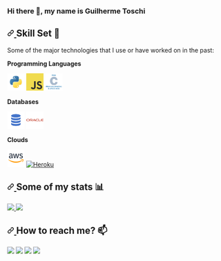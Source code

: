 ### Hi there 👋, my name is Guilherme Toschi

<!--
**toschigui/toschigui** is a ✨ _special_ ✨ repository because its `README.md` (this file) appears on your GitHub profile.

Here are some ideas to get you started:

- 🔭 I’m currently working on ...
- 🌱 I’m currently learning ...
- 👯 I’m looking to collaborate on ...
- 🤔 I’m looking for help with ...
- 💬 Ask me about ...
- 📫 How to reach me: ...
- 😄 Pronouns: ...
- ⚡ Fun fact: ...
-->


<h2>
  <a id="user-content-skill-set-muscle" class="anchor" aria-hidden="true" href="#skill-set-muscle"><svg class="octicon octicon-link" viewBox="0 0 16 16" version="1.1" width="16" height="16" aria-hidden="true"><path fill-rule="evenodd" d="M7.775 3.275a.75.75 0 001.06 1.06l1.25-1.25a2 2 0 112.83 2.83l-2.5 2.5a2 2 0 01-2.83 0 .75.75 0 00-1.06 1.06 3.5 3.5 0 004.95 0l2.5-2.5a3.5 3.5 0 00-4.95-4.95l-1.25 1.25zm-4.69 9.64a2 2 0 010-2.83l2.5-2.5a2 2 0 012.83 0 .75.75 0 001.06-1.06 3.5 3.5 0 00-4.95 0l-2.5 2.5a3.5 3.5 0 004.95 4.95l1.25-1.25a.75.75 0 00-1.06-1.06l-1.25 1.25a2 2 0 01-2.83 0z"></path></svg>
  </a>Skill Set 
  <g-emoji class="g-emoji" alias="muscle" fallback-src="https://github.githubassets.com/images/icons/emoji/unicode/1f4aa.png">💪</g-emoji>
</h2>
<p>Some of the major technologies that I use or have worked on in the past:</p>
  <p><strong>Programming Languages</strong></p>
    <a target="_blank" rel="noopener noreferrer" href="https://raw.githubusercontent.com/github/explore/master/topics/python/python.png"><img title="Python" alt="Python" width="40px" src="https://raw.githubusercontent.com/github/explore/master/topics/python/python.png" style="max-width:100%;"></a>
    <a target="_blank" rel="noopener noreferrer" href="https://raw.githubusercontent.com/github/explore/master/topics/javascript/javascript.png"><img alt="JS" title="JavaScript" width="40px" src="https://raw.githubusercontent.com/github/explore/master/topics/javascript/javascript.png" style="max-width:100%;"></a>
    <a target="_blank" rel="noopener noreferrer" href="https://raw.githubusercontent.com/github/explore/master/topics/c/c.png"><img title="C" alt="C" width="40px" src="https://raw.githubusercontent.com/github/explore/master/topics/c/c.png" style="max-width:100%;"></a>
  <p><strong>Databases</strong></p>
    <a target="_blank" rel="noopener noreferrer" href="https://raw.githubusercontent.com/github/explore/master/topics/sql/sql.png"><img title="SQL" alt="SQL" width="40px" src="https://raw.githubusercontent.com/github/explore/master/topics/sql/sql.png" style="max-width:100%;"></a>
    <a target="_blank" rel="noopener noreferrer" href="https://raw.githubusercontent.com/github/explore/master/topics/oracle/oracle.png"><img title="SQL" alt="Oracle" width="40px" src="https://raw.githubusercontent.com/github/explore/master/topics/oracle/oracle.png" style="max-width:100%;"></a>
    
  <p><strong>Clouds</strong></p>
    <a target="_blank" rel="noopener noreferrer" href="https://raw.githubusercontent.com/github/explore/main/topics/aws/aws.png"><img title="AWS" alt="AWS" width="40px" src="https://raw.githubusercontent.com/github/explore/main/topics/aws/aws.png" style="max-width:100%;"></a>
    <a target="_blank" rel="noopener noreferrer" href="https://camo.githubusercontent.com/ca15623aa9e65e45789b5efa102a8abfa063360adb8d05bb9e048fe496c62850/68747470733a2f2f696d672e69636f6e73382e636f6d2f636f6c6f722f34382f3030303030302f6865726f6b752e706e67"><img title="Heroku" alt="Heroku" width="40px" src="https://camo.githubusercontent.com/ca15623aa9e65e45789b5efa102a8abfa063360adb8d05bb9e048fe496c62850/68747470733a2f2f696d672e69636f6e73382e636f6d2f636f6c6f722f34382f3030303030302f6865726f6b752e706e67" data-canonical-src="https://img.icons8.com/color/48/000000/heroku.png" style="max-width:100%;"></a>

<h2>
  <a id="user-content-some-of-my-stats-bar_chart" class="anchor" aria-hidden="true" href="#some-of-my-stats-bar_chart"><svg class="octicon octicon-link" viewBox="0 0 16 16" version="1.1" width="16" height="16" aria-hidden="true"><path fill-rule="evenodd" d="M7.775 3.275a.75.75 0 001.06 1.06l1.25-1.25a2 2 0 112.83 2.83l-2.5 2.5a2 2 0 01-2.83 0 .75.75 0 00-1.06 1.06 3.5 3.5 0 004.95 0l2.5-2.5a3.5 3.5 0 00-4.95-4.95l-1.25 1.25zm-4.69 9.64a2 2 0 010-2.83l2.5-2.5a2 2 0 012.83 0 .75.75 0 001.06-1.06 3.5 3.5 0 00-4.95 0l-2.5 2.5a3.5 3.5 0 004.95 4.95l1.25-1.25a.75.75 0 00-1.06-1.06l-1.25 1.25a2 2 0 01-2.83 0z"></path></svg>
  </a>Some of my stats 
  <g-emoji class="g-emoji" alias="bar_chart" fallback-src="https://github.githubassets.com/images/icons/emoji/unicode/1f4ca.png">📊</g-emoji>
</h2>
<div>
  <a href="https://beacom.ai/toschigui">
  <img heigh="180em" src="https://github-readme-stats.vercel.app/api?username=toschigui&show_icons=true&theme=dark&include_all_commits=true&count_private=true">
  <img heigh="180em" src="https://github-readme-stats.vercel.app/api/top-langs/?username=toschigui&layout=compact&lang_count=16&theme=dark">
</div>
  
  
<h2>
  <a id="user-content-some-of-my-stats-bar_chart" class="anchor" aria-hidden="true" href="#some-of-my-stats-bar_chart"><svg class="octicon octicon-link" viewBox="0 0 16 16" version="1.1" width="16" height="16" aria-hidden="true"><path fill-rule="evenodd" d="M7.775 3.275a.75.75 0 001.06 1.06l1.25-1.25a2 2 0 112.83 2.83l-2.5 2.5a2 2 0 01-2.83 0 .75.75 0 00-1.06 1.06 3.5 3.5 0 004.95 0l2.5-2.5a3.5 3.5 0 00-4.95-4.95l-1.25 1.25zm-4.69 9.64a2 2 0 010-2.83l2.5-2.5a2 2 0 012.83 0 .75.75 0 001.06-1.06 3.5 3.5 0 00-4.95 0l-2.5 2.5a3.5 3.5 0 004.95 4.95l1.25-1.25a.75.75 0 00-1.06-1.06l-1.25 1.25a2 2 0 01-2.83 0z"></path></svg>
   </a>How to reach me? 
   <g-emoji class="g-emoji" alias="mailbox" fallback-src="https://github.githubassets.com/images/icons/emoji/unicode/1f4eb.png">📫</g-emoji>
 </h2>
  <a href="https://www.linkedin.com/in/guilherme-toschi/" rel="nofollow">
     <img src="https://img.shields.io/badge/LinkedIn-0077B5?style=for-the-badge&logo=linkedin&logoColor=white" target="_blank"></a>
  <a href="https://www.instagram.com/toschigui/" rel="nofollow">
     <img src="https://img.shields.io/badge/Instagram-E4405F?style=for-the-badge&logo=instagram&logoColor=white" target="_blank"></a>
  <a href="https://twitter.com/toschigui" rel="nofollow">
     <img src="https://img.shields.io/badge/Twitter-1DA1F2?style=for-the-badge&logo=twitter&logoColor=white" target="_blank"></a>
  <a href="mailto:toschigui@gmail.com"><img src="https://img.shields.io/badge/-Gmail-%23333?style=for-the-badge&amp;logo=gmail&amp;logoColor=white" style="max-width:100%;"></a>
  

